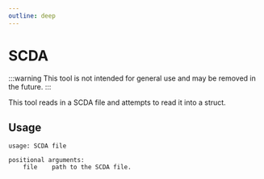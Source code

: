 ```yaml
---
outline: deep
---
```


# SCDA

:::warning
This tool is not intended for general use and may be removed in the future.
:::

This tool reads in a SCDA file and attempts to read it into a struct.

## Usage

```
usage: SCDA file

positional arguments:
    file    path to the SCDA file.
```
